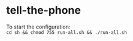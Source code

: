 tell-the-phone
==============
To start the configuration:\
```cd sh && chmod 755 run-all.sh && ./run-all.sh``` 

